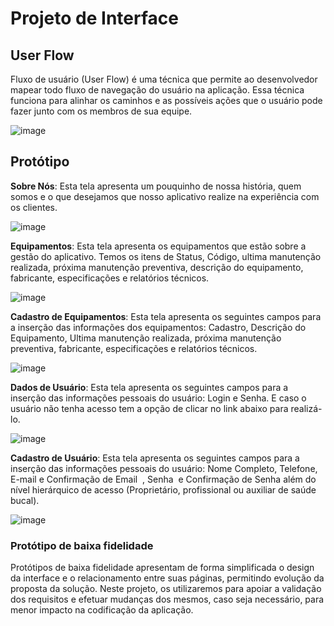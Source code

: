 
# Projeto de Interface

## User Flow

Fluxo de usuário (User Flow) é uma técnica que permite ao desenvolvedor mapear todo fluxo de navegação do usuário na aplicação. Essa técnica funciona para alinhar os caminhos e as possíveis ações que o usuário pode fazer junto com os membros de sua equipe.

![image](https://github.com/ICEI-PUC-Minas-PMV-ADS/pmv-ads-2024-1-e1-proj-web-t12-prevdent/assets/164085443/056f0605-e2d3-4421-b0b0-ff99d4286402)




## Protótipo

**Sobre Nós**: Esta tela apresenta um pouquinho de nossa história, quem somos e o que desejamos que nosso aplicativo realize na experiência com os clientes.
  
![image](https://github.com/ICEI-PUC-Minas-PMV-ADS/pmv-ads-2024-1-e1-proj-web-t12-prevdent/assets/164085443/c32abbe3-a32d-4f75-835c-a71739d66e7b)

**Equipamentos**: Esta tela apresenta os equipamentos que estão sobre a gestão do aplicativo.  Temos os itens de Status, Código, ultima manutenção realizada, próxima manutenção preventiva, descrição do equipamento, fabricante, especificações e relatórios técnicos.
  
![image](https://github.com/ICEI-PUC-Minas-PMV-ADS/pmv-ads-2024-1-e1-proj-web-t12-prevdent/assets/164085443/d225634f-8201-45b4-81ed-053901318df5)

**Cadastro de Equipamentos**: Esta tela apresenta os seguintes campos para a inserção das informações dos equipamentos: Cadastro, Descrição do Equipamento, Ultima manutenção realizada, próxima manutenção preventiva, fabricante, especificações e relatórios técnicos.
  
![image](https://github.com/ICEI-PUC-Minas-PMV-ADS/pmv-ads-2024-1-e1-proj-web-t12-prevdent/assets/164085443/6e7a8a58-3b46-4dd5-9180-cbfe3006d7e3)
 
**Dados de Usuário**: Esta tela apresenta os seguintes campos para a inserção das informações pessoais do usuário: Login e Senha. E caso o usuário não tenha acesso tem a opção de clicar no link abaixo para realizá-lo.
 
![image](https://github.com/ICEI-PUC-Minas-PMV-ADS/pmv-ads-2024-1-e1-proj-web-t12-prevdent/assets/164085443/6449be30-3dde-486f-a32e-668028369b50)

**Cadastro de Usuário**: Esta tela apresenta os seguintes campos para a inserção das informações pessoais do usuário: Nome Completo, Telefone,  E-mail e Confirmação de Email  , Senha  e Confirmação de Senha além do nível hierárquico de acesso (Proprietário, profissional ou auxiliar de saúde bucal).
  
![image](https://github.com/ICEI-PUC-Minas-PMV-ADS/pmv-ads-2024-1-e1-proj-web-t12-prevdent/assets/164085443/31a2c704-99ba-4385-b67e-64ecb9064e73)









### Protótipo de baixa fidelidade

Protótipos de baixa fidelidade apresentam de forma simplificada o design da interface e o relacionamento entre suas páginas, permitindo evolução da proposta da solução. Neste projeto, os utilizaremos para apoiar a validação dos requisitos e efetuar mudanças dos mesmos, caso seja necessário, para menor impacto na codificação da aplicação.

